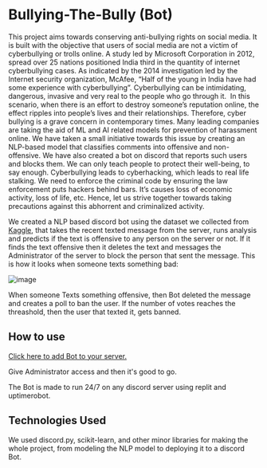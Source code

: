 # Bullying-The-Bully (Bot)

This project aims towards conserving anti-bullying rights on social media. It is built with the objective that users of social media are not a victim of cyberbullying or trolls online. A study led by Microsoft Corporation in 2012, spread over 25 nations positioned India third in the quantity of internet cyberbullying cases. As indicated by the 2014 investigation led by the Internet security organization, McAfee, “Half of the young in India have had some experience with cyberbullying”. Cyberbullying can be intimidating, dangerous, invasive and very real to the people who go through it.  In this scenario, when there is an effort to destroy someone’s reputation online, the effect ripples into people’s lives and their relationships. Therefore, cyber bullying is a grave concern in contemporary times. Many leading companies are taking the aid of ML and AI related models for prevention of harassment online. We have taken a small initiative towards this issue by creating an NLP-based model that classifies comments into offensive and non-offensive. We have also created a bot on discord  that reports such users and blocks them. We can only teach people to protect their well-being, to say enough. Cyberbullying leads to cyberhacking, which leads to real life stalking. We need to enforce the criminal code by ensuring the law enforcement puts hackers behind bars. It’s causes loss of economic activity, loss of life, etc. Hence, let us strive together towards taking precautions against this abhorrent and criminalized activity.

We created a NLP based discord bot using the dataset we collected from [Kaggle](https://www.kaggle.com/surekharamireddy/malignant-comment-classification), that takes the recent texted message from the server, runs analysis and predicts if the text is offensive to any person on the server or not. If it finds the text offensive then it deletes the text and messages the Administrator of the server to block the person that sent the message. This is how it looks when someone texts something bad:

![image](https://user-images.githubusercontent.com/78687109/141666424-fb768d22-e431-4346-b79c-1a46c6382ff5.png)

When someone Texts something offensive, then Bot deleted the message and creates a poll to ban the user. If the number of votes reaches the threashold, then the user that texted it, gets banned.

## How to use
[Click here to add Bot to your server.](https://discord.com/api/oauth2/authorize?client_id=908627254387568670&permissions=8&scope=bot)

Give Administrator access and then it's good to go.

The Bot is made to run 24/7 on any discord server using replit and uptimerobot.

## Technologies Used

We used discord.py, scikit-learn, and other minor libraries for making the whole project, from modeling the NLP model to deploying it to a discord Bot.
